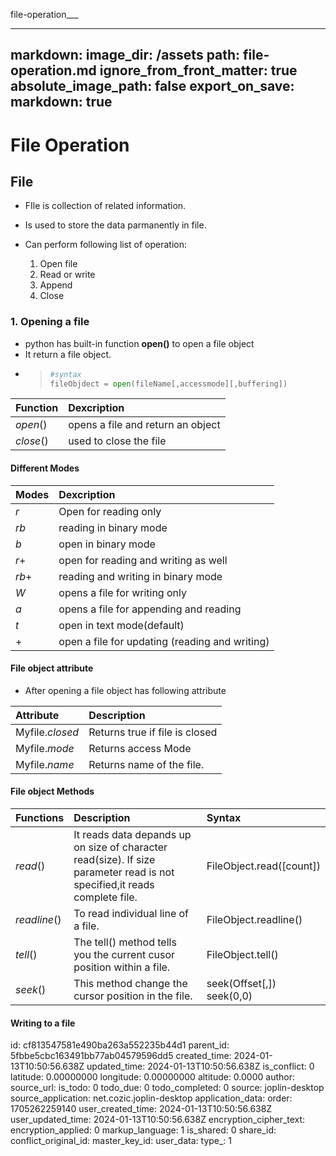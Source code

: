 file-operation___

---
markdown:
  image_dir: /assets
  path: file-operation.md
  ignore_from_front_matter: true
  absolute_image_path: false
export_on_save:
  markdown: true
---

# File Operation

## File

+ FIle is collection of related information.
+ Is used to store the data parmanently in file.
+ Can perform following list of operation:

  1. Open file
  2. Read or write
  3. Append
  4. Close

### 1. Opening a file

+ python has built-in function **open()** to open a file object
+ It return a file object.
+ >```python
  > #syntax
  >fileObjdect = open(fileName[,accessmode][,buffering]) 
  > ```

|Function|Dexcription|
|:---|:---|
|$open()$|opens a file and return an object|
|$close()$|used to close the file|

#### Different Modes

|Modes|Dexcription|
|:---|:---|
|$r$|Open for reading only|
|$rb$|reading in binary mode|
|$b$|open in binary mode|
|$r+$|open for reading and writing as well|
|$rb+$|reading and writing in binary mode|
|$W$|opens a file for writing only|
|$a$|opens a file for appending and reading|
|$t$|open in text mode(default)|
|$+$|open a file for updating (reading and writing)|

#### File object attribute

+ After opening a file object has following attribute

|Attribute|Description|
|:---|:----|
|Myfile$.closed$|Returns true if file is closed|
|Myfile$.mode$|Returns access Mode|
|Myfile$.name$|Returns name of the file.|

#### File object Methods

|Functions|Description|Syntax|
|:---|:---|:---|
|$read()$|It reads data depands up on size of character read(size). If size parameter read is not specified,it reads complete file.|FileObject.read([count])|
|$readline()$|To read individual line of a file.|FileObject.readline()|
|$tell()$|The tell() method tells you the current cusor position within a file.|FileObject.tell()|
|$seek()$|This method change the cursor position in the file.|seek(Offset[,]) <br>seek(0,0)|

#### Writing to  a file

id: cf813547581e490ba263a552235b44d1
parent_id: 5fbbe5cbc163491bb77ab04579596dd5
created_time: 2024-01-13T10:50:56.638Z
updated_time: 2024-01-13T10:50:56.638Z
is_conflict: 0
latitude: 0.00000000
longitude: 0.00000000
altitude: 0.0000
author: 
source_url: 
is_todo: 0
todo_due: 0
todo_completed: 0
source: joplin-desktop
source_application: net.cozic.joplin-desktop
application_data: 
order: 1705262259140
user_created_time: 2024-01-13T10:50:56.638Z
user_updated_time: 2024-01-13T10:50:56.638Z
encryption_cipher_text: 
encryption_applied: 0
markup_language: 1
is_shared: 0
share_id: 
conflict_original_id: 
master_key_id: 
user_data: 
type_: 1